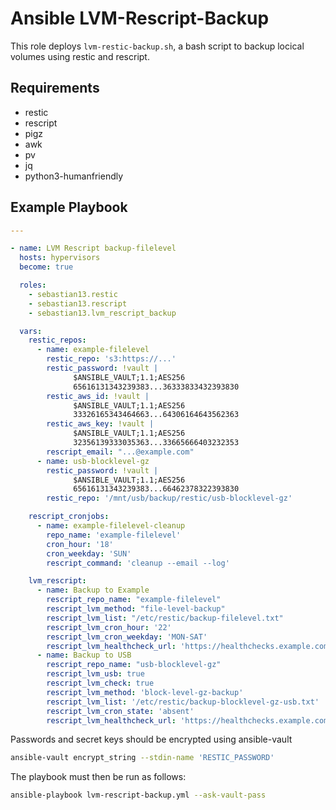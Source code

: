 # Ansible LVM-Rescript-Backup

This role deploys `lvm-restic-backup.sh`, a bash script to backup locical volumes using restic and rescript.

## Requirements

- restic
- rescript
- pigz
- awk
- pv
- jq
- python3-humanfriendly

## Example Playbook

```yaml
---

- name: LVM Rescript backup-filelevel
  hosts: hypervisors
  become: true

  roles:
    - sebastian13.restic
    - sebastian13.rescript
    - sebastian13.lvm_rescript_backup

  vars:
    restic_repos:
      - name: example-filelevel
        restic_repo: 's3:https://...'
        restic_password: !vault |
              $ANSIBLE_VAULT;1.1;AES256
              65616131343239383...36333833432393830
        restic_aws_id: !vault |
              $ANSIBLE_VAULT;1.1;AES256
              33326165343464663...64306164643562363
        restic_aws_key: !vault |
              $ANSIBLE_VAULT;1.1;AES256
              32356139333035363...33665666403232353
        rescript_email: "...@example.com"
      - name: usb-blocklevel-gz
        restic_password: !vault |
              $ANSIBLE_VAULT;1.1;AES256
              65616131343239383...66462378322393830
        restic_repo: '/mnt/usb/backup/restic/usb-blocklevel-gz'

    rescript_cronjobs:
      - name: example-filelevel-cleanup
        repo_name: 'example-filelevel'
        cron_hour: '18'
        cron_weekday: 'SUN'
        rescript_command: 'cleanup --email --log'

    lvm_rescript:
      - name: Backup to Example
        rescript_repo_name: "example-filelevel"
        rescript_lvm_method: "file-level-backup"
        rescript_lvm_list: "/etc/restic/backup-filelevel.txt"
        rescript_lvm_cron_hour: '22'
        rescript_lvm_cron_weekday: 'MON-SAT'
        rescript_lvm_healthcheck_url: 'https://healthchecks.example.com/ping/...'
      - name: Backup to USB
        rescript_repo_name: "usb-blocklevel-gz"
        rescript_lvm_usb: true
        rescript_lvm_check: true
        rescript_lvm_method: 'block-level-gz-backup'
        rescript_lvm_list: '/etc/restic/backup-blocklevel-gz-usb.txt'
        rescript_lvm_cron_state: 'absent'
        rescript_lvm_healthcheck_url: 'https://healthchecks.example.com/ping/...'
```

Passwords and secret keys should be encrypted using ansible-vault

```bash
ansible-vault encrypt_string --stdin-name 'RESTIC_PASSWORD'
```

The playbook must then be run as follows:

```bash
ansible-playbook lvm-rescript-backup.yml --ask-vault-pass
```
